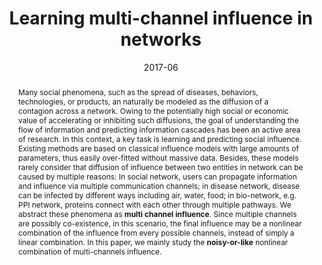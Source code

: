 ---
title: "Learning multi-channel influence in networks"
date: 2017-06
publishDate: 2020-07-21T23:34:42.027296Z
authors: ["Yingru Li"]
publication_types: ["7"]
abstract: "Many social phenomena, such as the spread of diseases, behaviors, technologies, or products, an naturally be modeled as the diffusion of a contagion across a network. Owing to the potentially high social or economic value of accelerating or inhibiting such diffusions, the goal of understanding the flow of information and predicting information cascades has been an active area of research. In this context, a key task is learning and predicting social influence. Existing methods are based on classical influence models with large amounts of parameters, thus easily over-fitted without massive data. Besides, these models rarely consider that diffusion of influence between two entities in network can be caused by multiple reasons: In social network, users can propagate information and influence via multiple communication channels; in disease network, disease can be infected by different ways including air, water, food; in bio-network, e.g. PPI network, proteins connect with each other through multiple pathways. We abstract these phenomena as **multi channel influence**. Since multiple channels are possibly co-existence, in this scenario, the final influence may be a nonlinear combination of the influence from every possible channels, instead of simply a linear combination. In this paper, we mainly study the **noisy-or-like** nonlinear combination of multi-channels influence."
featured: false
publication: "*Undergraduate Thesis*"
---